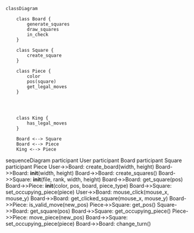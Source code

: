 ```mermaid
classDiagram

    class Board {
        generate_squares
        draw_squares
        in_check
    }

    class Square {
        create_square
    }

    class Piece {
        color
        pos(square)
        get_legal_moves
    }


    

    class King {
        has_legal_moves
    }

    Board <--> Square
    Board <--> Piece
    King <--> Piece
```

sequenceDiagram
    participant User
    participant Board
    participant Square
    participant Piece
    User->>Board: create_board(width, height)
    Board->>Board: __init__(width, height)
    Board->>Board: create_squares()
    Board->>Square: __init__(file, rank, width, height)
    Board->>Board: get_square(pos)
    Board->>Piece: __init__(color, pos, board, piece_type)
    Board->>Square: set_occupying_piece(piece)
    User->>Board: mouse_click(mouse_x, mouse_y)
    Board->>Board: get_clicked_square(mouse_x, mouse_y)
    Board->>Piece: is_valid_move(new_pos)
    Piece->>Square: get_pos()
    Square->>Board: get_square(pos)
    Board->>Square: get_occupying_piece()
    Piece->>Piece: move_piece(new_pos)
    Board->>Square: set_occupying_piece(piece)
    Board->>Board: change_turn()
 
